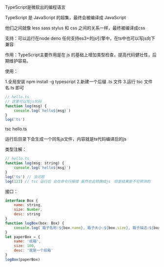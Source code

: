 TypeScript是微软出的编程语言

TypeScript 是 JavaScript 的超集，最终会被编译成 JavaScript

他们之间就像 less sass stylus 和 css 之间的关系一样，最终被编译成css

支持：可以运行在node deno 任何支持es3+的js引擎中，在ts中也可以写js向下兼容

作用：TypeScript主要作用是在 js 的基础上增加类型检查，提高代码健壮性，后期维护容易。


使用：

1.全局安装 npm install -g typescript
2.新建一个后缀 .ts 文件
3.运行 tsc 文件名.ts 即可

```JavaScript
// hello.ts
// 这里可以写js代码
function log(msg) {
    console.log(`hello${msg}`)
}
log('ts')
```
tsc hello.ts

运行后目录下会生成一个同名js文件，内容就是ts代码编译后的js


类型注解：
```JavaScript
// hello.ts
function log(msg: string) {
    console.log(`hello${msg}`)
}
log('ts') // 没问题
log(123) // tsc 运行后 会在命令行报错 虽然也会转换成js　但是结果是不可预测的
```

接口：
```JavaScript
interface Box {
    name: string,
    size: Number,
    desc: string 
}
function logBox(box: Box) {
    console.log(`箱子名称:${box.name}, 箱子大小:${box.size}, 箱子描述:${box.desc}`)
}
let paperBox = {
    name: '纸箱',
    size: 100,
    desc: '我是一个纸箱'
}
logBox(paperBox)
```